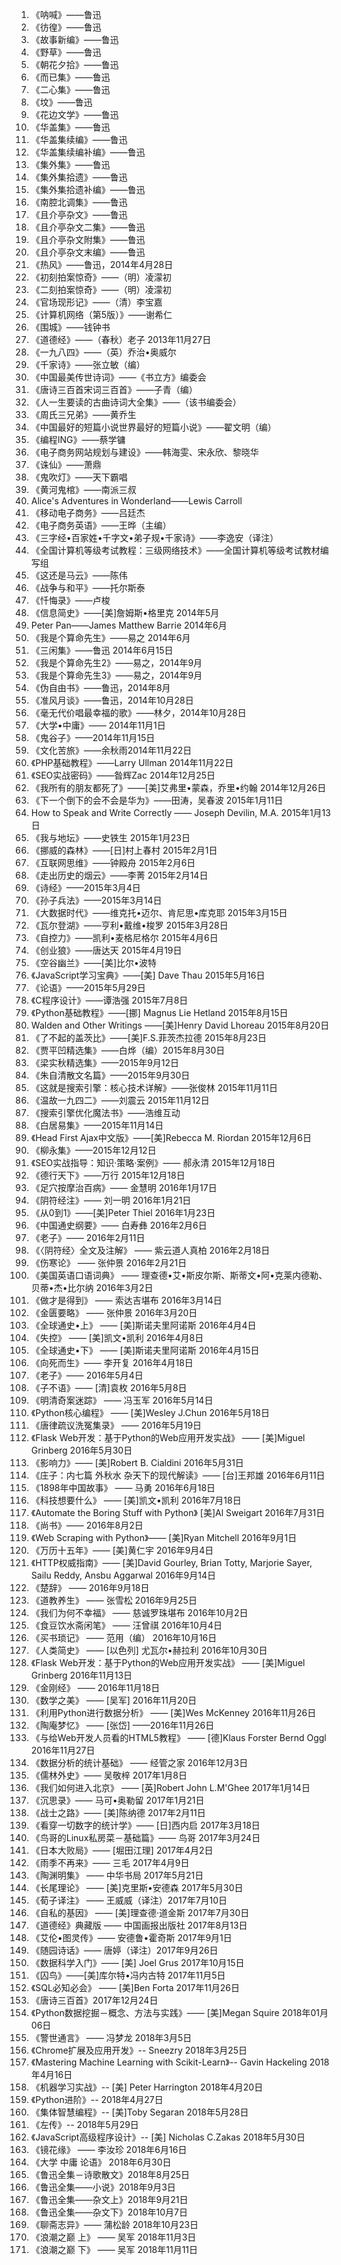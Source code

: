 1. 《呐喊》——鲁迅
1. 《彷徨》——鲁迅
1. 《故事新编》——鲁迅
1. 《野草》——鲁迅
1. 《朝花夕拾》——鲁迅
1. 《而已集》——鲁迅
1. 《二心集》——鲁迅
1. 《坟》——鲁迅
1. 《花边文学》——鲁迅
1. 《华盖集》——鲁迅
1. 《华盖集续编》——鲁迅
1. 《华盖集续编补编》——鲁迅
1. 《集外集》——鲁迅
1. 《集外集拾遗》——鲁迅
1. 《集外集拾遗补编》——鲁迅
1. 《南腔北调集》——鲁迅
1. 《且介亭杂文》——鲁迅
1. 《且介亭杂文二集》——鲁迅
1. 《且介亭杂文附集》——鲁迅
1. 《且介亭杂文末编》——鲁迅
1. 《热风》——鲁迅，2014年4月28日
1. 《初刻拍案惊奇》——（明）凌濛初
1. 《二刻拍案惊奇》——（明）凌濛初
1. 《官场现形记》——（清）李宝嘉
1. 《计算机网络（第5版）》——谢希仁
1. 《围城》——钱钟书
1. 《道德经》——（春秋）老子 2013年11月27日
1. 《一九八四》——（英）乔治•奥威尔
1. 《千家诗》——张立敏（编）
1. 《中国最美传世诗词》——《书立方》编委会
1. 《唐诗三百首宋词三百首》——子青（编）
1. 《人一生要读的古曲诗词大全集》——（该书编委会）
1. 《周氏三兄弟》——黄乔生
1. 《中国最好的短篇小说世界最好的短篇小说》——翟文明（编）
1. 《编程ING》——蔡学镛
1. 《电子商务网站规划与建设》——韩海雯、宋永欣、黎晓华
1. 《诛仙》——萧鼎
1. 《鬼吹灯》——天下霸唱
1. 《黄河鬼棺》——南派三叔
1. Alice's Adventures in Wonderland——Lewis Carroll
1. 《移动电子商务》——吕廷杰
1. 《电子商务英语》——王晔（主编）
1. 《三字经•百家姓•千字文•弟子规•千家诗》——李逸安（译注）
1. 《全国计算机等级考试教程：三级网络技术》——全国计算机等级考试教材编写组
1. 《这还是马云》——陈伟
1. 《战争与和平》——托尔斯泰
1. 《忏悔录》——卢梭
1. 《信息简史》——[美]詹姆斯•格里克 2014年5月
1. Peter Pan——James Matthew Barrie 2014年6月
1. 《我是个算命先生》——易之 2014年6月
1. 《三闲集》——鲁迅 2014年6月15日
1. 《我是个算命先生2》——易之，2014年9月
1. 《我是个算命先生3》——易之，2014年9月
1. 《伪自由书》——鲁迅，2014年8月
1. 《准风月谈》——鲁迅，2014年10月28日
1. 《毫无代价唱最幸福的歌》——林夕，2014年10月28日
1. 《大学•中庸》—— 2014年11月1日
1. 《鬼谷子》——2014年11月15日
1. 《文化苦旅》——余秋雨2014年11月22日
1. 《PHP基础教程》——Larry Ullman 2014年11月22日
1. 《SEO实战密码》——昝辉Zac 2014年12月25日
1. 《我所有的朋友都死了》——[美]艾弗里•蒙森，乔里•约翰 2014年12月26日
1. 《下一个倒下的会不会是华为》——田涛，吴春波 2015年1月11日
1. How to Speak and Write Correctly —— Joseph Devilin, M.A. 2015年1月13日
1. 《我与地坛》——史铁生 2015年1月23日
1. 《挪威的森林》——[日]村上春村 2015年2月1日
1. 《互联网思维》——钟殿舟 2015年2月6日
1. 《走出历史的烟云》——李菁 2015年2月14日
1. 《诗经》——2015年3月4日
1. 《孙子兵法》——2015年3月14日
1. 《大数据时代》——维克托•迈尔、肯尼思•库克耶 2015年3月15日
1. 《瓦尔登湖》——亨利•戴维•梭罗 2015年3月28日
1. 《自控力》——凯利•麦格尼格尔 2015年4月6日
1. 《创业狼》——唐达天 2015年4月19日
1. 《空谷幽兰》——[美]比尔•波特
1. 《JavaScript学习宝典》——[美] Dave Thau 2015年5月16日
1. 《论语》——2015年5月29日
1. 《C程序设计》——谭浩强 2015年7月8日
1. 《Python基础教程》——[挪] Magnus Lie Hetland 2015年8月15日
1. Walden and Other Writings ——[美]Henry David Lhoreau 2015年8月20日
1. 《了不起的盖茨比》——[美]F.S.菲茨杰拉德 2015年8月23日
1. 《贾平凹精选集》——白烨（编）2015年8月30日
1. 《梁实秋精选集》——2015年9月12日
1. 《朱自清散文名篇》——2015年9月30日
1. 《这就是搜索引擎：核心技术详解》——张俊林 2015年11月11日
1. 《温故一九四二》——刘震云 2015年11月12日
1. 《搜索引擎优化魔法书》——浩维互动
1. 《白居易集》——2015年11月14日
1. 《Head First Ajax中文版》——[美]Rebecca M. Riordan 2015年12月6日
1. 《柳永集》——2015年12月12日
1. 《SEO实战指导：知识·策略·案例》—— 郝永清 2015年12月18日
1. 《德行天下》——万行 2015年12月18日
1. 《足穴按摩治百病》—— 金慧明 2016年1月17日
1. 《阴符经注》—— 刘一明 2016年1月21日
1. 《从0到1》——[美]Peter Thiel 2016年1月23日
1. 《中国通史纲要》—— 白寿彝 2016年2月6日
1. 《老子》—— 2016年2月11日
1. 《〈阴符经〉全文及注解》 —— 紫云道人真柏 2016年2月18日
1. 《伤寒论》 —— 张仲景 2016年2月21日
1. 《美国英语口语词典》 —— 理查德•艾•斯皮尔斯、斯蒂文•阿•克莱内德勒、贝蒂•杰•比尔纳 2016年3月2日
1. 《做才是得到》 —— 索达吉堪布 2016年3月14日
1. 《金匮要略》 —— 张仲景 2016年3月20日
1. 《全球通史•上》 —— [美]斯诺夫里阿诺斯 2016年4月4日
1. 《失控》 —— [美]凯文•凯利 2016年4月8日
1. 《全球通史•下》 —— [美]斯诺夫里阿诺斯 2016年4月15日
1. 《向死而生》—— 李开复 2016年4月18日
1. 《老子》—— 2016年5月4日
1. 《子不语》—— [清]袁枚 2016年5月8日
1. 《明清奇案迷踪》 —— 冯玉军 2016年5月14日
1. 《Python核心编程》 —— [美]Wesley J.Chun 2016年5月18日
1. 《唐律疏议洗冤集录》 —— 2016年5月19日
1. 《Flask Web开发：基于Python的Web应用开发实战》 —— [美]Miguel Grinberg 2016年5月30日
1. 《影响力》—— [美]Robert B. Cialdini 2016年5月31日
1. 《庄子：内七篇 外秋水 杂天下的现代解读》—— [台]王邦雄 2016年6月11日
1. 《1898年中国故事》 —— 马勇 2016年6月18日
1. 《科技想要什么》 —— [美]凯文•凯利 2016年7月18日
1. 《Automate the Boring Stuff with Python》 [美]Al Sweigart 2016年7月31日
1. 《尚书》—— 2016年8月2日
1. 《Web Scraping with Python》—— [美]Ryan Mitchell 2016年9月1日
1. 《万历十五年》—— [美]黄仁宇 2016年9月4日
1. 《HTTP权威指南》—— [美]David Gourley, Brian Totty, Marjorie Sayer, Sailu Reddy, Ansbu Aggarwal 2016年9月14日
1. 《楚辞》 —— 2016年9月18日
1. 《道教养生》 —— 张雪松 2016年9月25日
1. 《我们为何不幸福》 —— 慈诚罗珠堪布 2016年10月2日
1. 《食豆饮水斋闲笔》 —— 汪曾祺 2016年10月4日
1. 《买书琐记》 —— 范用（编） 2016年10月16日
1. 《人类简史》 —— [以色列] 尤瓦尔•赫拉利 2016年10月30日
1. 《Flask Web开发：基于Python的Web应用开发实战》 —— [美]Miguel Grinberg 2016年11月13日
1. 《金刚经》 —— 2016年11月18日
1. 《数学之美》 —— [吴军] 2016年11月20日
1. 《利用Python进行数据分析》 —— [美]Wes McKenney 2016年11月26日
1. 《陶庵梦忆》 —— [张岱] ——2016年11月26日
1. 《与给Web开发人员看的HTML5教程》 —— [德]Klaus Forster Bernd Oggl 2016年11月27日
1. 《数据分析的统计基础》 —— 经管之家 2016年12月3日
1. 《儒林外史》—— 吴敬梓 2017年1月8日
1. 《我们如何进入北京》 —— [英]Robert John L.M'Ghee 2017年1月14日
1. 《沉思录》—— 马可•奥勒留 2017年1月21日
1. 《战士之路》—— [美]陈纳德 2017年2月11日
1. 《看穿一切数字的统计学》—— [日]西内启 2017年3月18日
1. 《鸟哥的Linux私房菜－基础篇》—— 鸟哥 2017年3月24日
1. 《日本大败局》—— [堀田江理] 2017年4月2日
1. 《雨季不再来》—— 三毛 2017年4月9日
1. 《陶渊明集》 —— 中华书局 2017年5月21日
1. 《长尾理论》 —— [美]克里斯•安德森 2017年5月30日
1. 《荀子译注》 —— 王威威（译注）2017年7月10日
1. 《自私的基因》 —— [美]理查德·道金斯 2017年7月30日
1. 《道德经》典藏版 —— 中国画报出版社 2017年8月13日
1. 《艾伦•图灵传》—— 安德鲁•霍奇斯 2017年9月1日
1. 《随园诗话》—— 唐婷（译注）2017年9月26日
1. 《数据科学入门》—— [美] Joel Grus 2017年10月15日
1. 《囚鸟》——[美]库尔特•冯内古特 2017年11月5日
1. 《SQL必知必会》 —— [美]Ben Forta 2017年11月26日
1. 《唐诗三百首》2017年12月24日
1. 《Python数据挖掘－概念、方法与实践》—— [美]Megan Squire 2018年01月06日
1. 《警世通言》 —— 冯梦龙 2018年3月5日
1. 《Chrome扩展及应用开发》-- Sneezry 2018年3月25日
1. 《Mastering Machine Learning with Scikit-Learn》-- Gavin Hackeling 2018年4月16日
1. 《机器学习实战》-- [美] Peter Harrington 2018年4月20日
1. 《Python进阶》-- 2018年4月27日
1. 《集体智慧编程》-- [美]Toby Segaran 2018年5月28日
1. 《左传》-- 2018年5月29日
1. 《JavaScript高级程序设计》-- [美] Nicholas C.Zakas 2018年5月30日
1. 《镜花缘》 —— 李汝珍 2018年6月16日
1. 《大学 中庸 论语》 2018年6月30日
1. 《鲁迅全集－诗歌散文》2018年8月25日
1. 《鲁迅全集——小说》2018年9月3日
1. 《鲁迅全集——杂文上》2018年9月21日
1. 《鲁迅全集——杂文下》2018年10月7日
1. 《聊斋志异》—— 蒲松龄 2018年10月23日
1. 《浪潮之巅 上》 —— 吴军 2018年11月3日
1. 《浪潮之巅 下》 —— 吴军 2018年11月11日